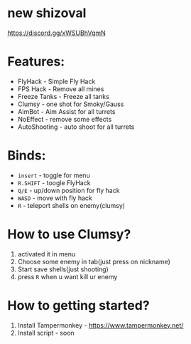 # new shizoval
https://discord.gg/xWSUBhVqmN

# Features:

 * FlyHack - Simple Fly Hack
 * FPS Hack - Remove all mines
 * Freeze Tanks - Freeze all tanks
 * Clumsy - one shot for Smoky/Gauss
 * AimBot  - Aim Assist for all turrets
 * NoEffect - remove some effects
 * AutoShooting - auto shoot for all turrets

# Binds:
* `insert` - toggle for menu 
* `R.SHIFT` - toogle FlyHack
* `Q/E` - up/down position for fly hack
* `WASD` - move with fly hack
* `R`   - teleport shells on enemy(clumsy)

# How to use Clumsy?
1. activated it in menu
2. Choose some enemy in tab(just press on nickname)
3. Start save shells(just shooting)
4.  press `R` when u want kill ur enemy



# How to getting started?
1. Install Tampermonkey - https://www.tampermonkey.net/
2. Install script - soon






